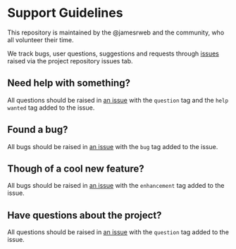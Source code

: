 # Support Guidelines

This repository is maintained by the @jamesrweb and the community, who all
volunteer their time.

We track bugs, user questions, suggestions and requests through
[issues](https://github.com/jamesrweb/react-p5-wrapper/issues) raised via the
project repository issues tab.

## Need help with something?

All questions should be raised in
[an issue](https://github.com/jamesrweb/react-p5-wrapper/issues/new) with the
`question` tag and the `help wanted` tag added to the issue.

## Found a bug?

All bugs should be raised in
[an issue](https://github.com/jamesrweb/react-p5-wrapper/issues/new) with the
`bug` tag added to the issue.

## Though of a cool new feature?

All bugs should be raised in
[an issue](https://github.com/jamesrweb/react-p5-wrapper/issues/new) with the
`enhancement` tag added to the issue.

## Have questions about the project?

All questions should be raised in
[an issue](https://github.com/jamesrweb/react-p5-wrapper/issues/new) with the
`question` tag added to the issue.
